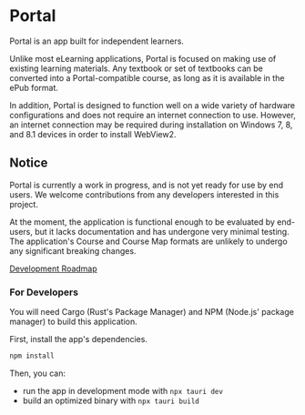 # Portal

Portal is an app built for independent learners.

Unlike most eLearning applications, Portal is focused on making use of existing learning materials. Any textbook or set of textbooks can be converted into a Portal-compatible course, as long as it is available in the ePub format.

In addition, Portal is designed to function well on a wide variety of hardware configurations and does not require an internet connection to use. However, an internet connection may be required during installation on Windows 7, 8, and 8.1 devices in order to install WebView2.

## Notice

Portal is currently a work in progress, and is not yet ready for use by end users. We welcome contributions from any developers interested in this project.

At the moment, the application is functional enough to be evaluated by end-users, but it lacks documentation and has undergone very minimal testing. The application's Course and Course Map formats are unlikely to undergo any significant breaking changes.

[Development Roadmap](TODO.md)

### For Developers

You will need Cargo (Rust's Package Manager) and NPM (Node.js' package manager) to build this application.

First, install the app's dependencies.

```bash
npm install
```

Then, you can:
- run the app in development mode with `npx tauri dev`
- build an optimized binary with `npx tauri build`
